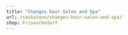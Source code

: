 ```yaml
---
title: "Changes hair Salon and Spa"
url: /saskatoon/changes-hair-salon-and-spa/
shop: Friseurbedarf
---
```

